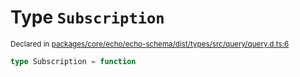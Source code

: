 # Type `Subscription`
<sub>Declared in [packages/core/echo/echo-schema/dist/types/src/query/query.d.ts:6]()</sub>




```ts
type Subscription = function
```
